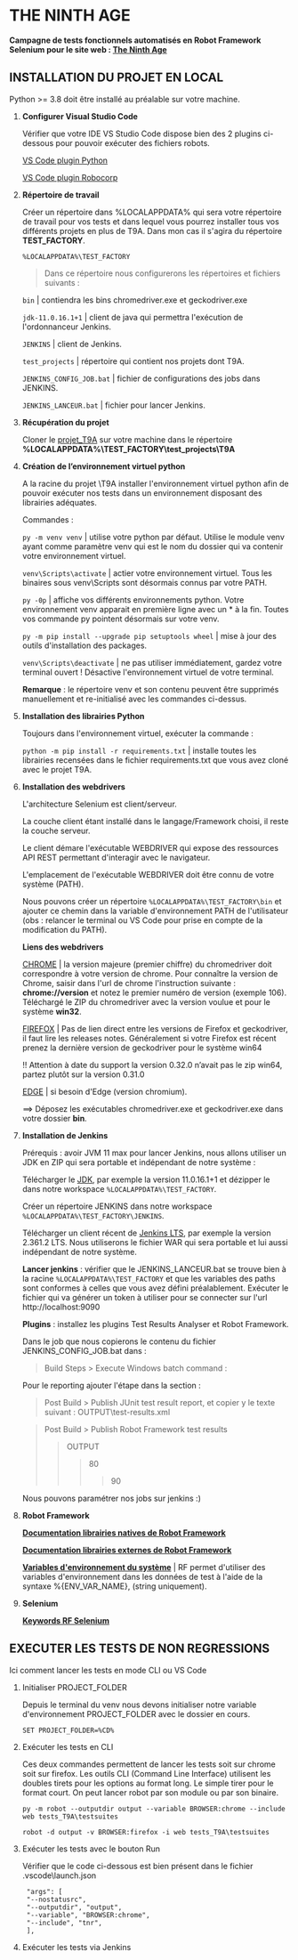 # THE NINTH AGE

**Campagne de tests fonctionnels automatisés en Robot Framework Selenium pour le site web : [The Ninth Age](https://www.the-ninth-age.com/)**

## INSTALLATION DU PROJET EN LOCAL

Python >= 3.8 doit être installé au préalable sur votre machine.

1. **Configurer Visual Studio Code**

    Vérifier que votre IDE VS Studio Code dispose bien des 2 plugins ci-dessous pour pouvoir exécuter des fichiers robots.

    [VS Code plugin Python](https://marketplace.visualstudio.com/items?itemName=ms-python.python)

    [VS Code plugin Robocorp](https://marketplace.visualstudio.com/items?itemName=robocorp.robotframework-lsp)


1. **Répertoire de travail**

    Créer un répertoire dans %LOCALAPPDATA% qui sera votre répertoire de travail pour vos tests et dans lequel vous pourrez installer tous vos différents projets en plus de T9A. Dans mon cas il s'agira du répertoire **TEST_FACTORY**.

    `%LOCALAPPDATA%\TEST_FACTORY`

    > Dans ce répertoire nous configurerons les répertoires et fichiers suivants :

    `bin` | contiendra les bins chromedriver.exe et geckodriver.exe

    `jdk-11.0.16.1+1` | client de java qui permettra l'exécution de l'ordonnanceur Jenkins.

    `JENKINS` | client de Jenkins.

    `test_projects` | répertoire qui contient nos projets dont T9A.

    `JENKINS_CONFIG_JOB.bat` | fichier de configurations des jobs dans JENKINS.

    `JENKINS_LANCEUR.bat` | fichier pour lancer Jenkins. 


3. **Récupération du projet**

    Cloner le [projet_T9A](https://github.com/PHGL666/T9A_TNR) sur votre machine dans le répertoire **%LOCALAPPDATA%\TEST_FACTORY\test_projects\T9A**


4. **Création de l’environnement virtuel python**

    A la racine du projet \T9A installer l'environnement virtuel python afin de pouvoir exécuter nos tests dans un environnement disposant des librairies adéquates.

    Commandes :

    `py -m venv venv` | utilise votre python par défaut. Utilise le module venv ayant comme paramètre venv qui est le nom du dossier qui va contenir votre environnement virtuel.

    `venv\Scripts\activate` | actier votre environnement virtuel. Tous les binaires sous venv\Scripts sont désormais connus par votre PATH.

    `py -0p` | affiche vos différents environnements python. Votre environnement venv apparait en première ligne avec un * à la fin. Toutes vos commande py pointent désormais sur votre venv.

    `py -m pip install --upgrade pip setuptools wheel` | mise à jour des outils d'installation des packages.

    `venv\Scripts\deactivate` | ne pas utiliser immédiatement, gardez votre terminal ouvert ! Désactive l'environnement virtuel de votre terminal.

    **Remarque** : le répertoire venv et son contenu peuvent être supprimés manuellement et re-initialisé avec les commandes ci-dessus.

5. **Installation des librairies Python**

    Toujours dans l'environnement virtuel, exécuter la commande :

    `python -m pip install -r requirements.txt` | installe toutes les librairies recensées dans le fichier requirements.txt que vous avez cloné avec le projet T9A.


6. **Installation des webdrivers**

    L'architecture Selenium est client/serveur.

    La couche client étant installé dans le langage/Framework choisi, il reste la couche serveur. 

    Le client démare l'exécutable WEBDRIVER qui expose des ressources API REST permettant d'interagir avec le navigateur.

    L'emplacement de l'exécutable WEBDRIVER doit être connu de votre système (PATH).

    Nous pouvons créer un répertoire `%LOCALAPPDATA%\TEST_FACTORY\bin` et ajouter ce chemin dans la variable d'environnement PATH de l'utilisateur (obs : relancer le terminal ou VS Code pour prise en compte de la modification du PATH).

    **Liens des webdrivers**

    [CHROME](https://chromedriver.chromium.org/downloads) | la version majeure (premier chiffre) du chromedriver doit correspondre à votre version de chrome. Pour connaître la version de Chrome, saisir dans l'url de chrome l'instruction suivante : **chrome://version** et notez le premier numéro de version (exemple 106). Téléchargé le ZIP du chromedriver avec la version voulue et pour le système **win32**.

    [FIREFOX](https://github.com/mozilla/geckodriver/releases) | Pas de lien direct entre les versions de Firefox et geckodriver, il faut lire les releases notes. Généralement si votre Firefox est récent prenez la dernière version de geckodriver pour le système win64 

    !! Attention à date du support la version 0.32.0 n’avait pas le zip win64, partez plutôt sur la version 0.31.0

    [EDGE](https://developer.microsoft.com/fr-fr/microsoft-edge/tools/webdriver/) | si besoin d'Edge (version chromium).

    ==> Déposez les exécutables chromedriver.exe et geckodriver.exe dans votre dossier **bin**.


7. **Installation de Jenkins**

    Prérequis : avoir JVM 11 max pour lancer Jenkins, nous allons utiliser un JDK en ZIP qui sera portable et indépendant de notre système : 

    Télécharger le [JDK](https://adoptium.net/temurin/releases/?version=11), par exemple la version 11.0.16.1+1 et dézipper le dans notre workspace `%LOCALAPPDATA%\TEST_FACTORY`.

    Créer un répertoire JENKINS dans notre workspace `%LOCALAPPDATA%\TEST_FACTORY\JENKINS`.

    Télécharger un client récent de [Jenkins LTS](https://www.jenkins.io/download/), par exemple la version 2.361.2 LTS. Nous utiliserons le fichier WAR qui sera portable et lui aussi indépendant de notre système. 

    **Lancer jenkins** : vérifier que le JENKINS_LANCEUR.bat se trouve bien à la racine `%LOCALAPPDATA%\TEST_FACTORY` et que les variables des paths sont conformes à celles que vous avez défini préalablement. Exécuter le fichier qui va générer un token à utiliser pour se connecter sur l'url http://localhost:9090

    **Plugins** : installez les plugins Test Results Analyser et Robot Framework. 

    Dans le job que nous copierons le contenu du fichier JENKINS_CONFIG_JOB.bat dans :
    >Build Steps > Execute Windows batch command :

    Pour le reporting ajouter l'étape dans la section :
    
    >Post Build > Publish JUnit test result report, et copier y le texte suivant : OUTPUT\test-results.xml

    >Post Build > Publish Robot Framework test results
    >> OUTPUT
    >>> 80
    >>>> 90

    Nous pouvons paramétrer nos jobs sur jenkins :)


8. **Robot Framework**

    **[Documentation librairies natives de Robot Framework](https://robotframework.org/#resources)**

    **[Documentation librairies externes de Robot Framework](https://robotframework.org/?tab=libraries#resources)**

    **[Variables d'environnement du système](https://robotframework.org/robotframework/latest/RobotFrameworkUserGuide.html#environment-variables)** | RF permet d'utiliser des variables d'environnement dans les données de test à l'aide de la syntaxe %{ENV_VAR_NAME}, (string uniquement).


9. **Selenium**


    **[Keywords RF Selenium](https://robotframework.org/SeleniumLibrary/SeleniumLibrary.html)**

## EXECUTER LES TESTS DE NON REGRESSIONS
Ici comment lancer les tests en mode CLI ou VS Code

1. Initialiser PROJECT_FOLDER

    Depuis le terminal du venv nous devons initialiser notre variable d'environnement PROJECT_FOLDER avec le dossier en cours. 

    `SET PROJECT_FOLDER=%CD%`

2. Exécuter les tests en CLI

    Ces deux commandes permettent de lancer les tests soit sur chrome soit sur firefox. Les outils CLI (Command Line Interface) utilisent les doubles tirets pour les options au format long. Le simple tirer pour le format court. On peut lancer robot par son module ou par son binaire. 

    `py -m robot --outputdir output --variable BROWSER:chrome --include web tests_T9A\testsuites`

    `robot -d output -v BROWSER:firefox -i web tests_T9A\testsuites`

3. Exécuter les tests avec le bouton Run

    Vérifier que le code ci-dessous est bien présent dans le fichier .vscode\launch.json

        "args": [
        "--nostatusrc",
        "--outputdir", "output",
        "--variable", "BROWSER:chrome",
        "--include", "tnr",
        ],

4. Exécuter les tests via Jenkins